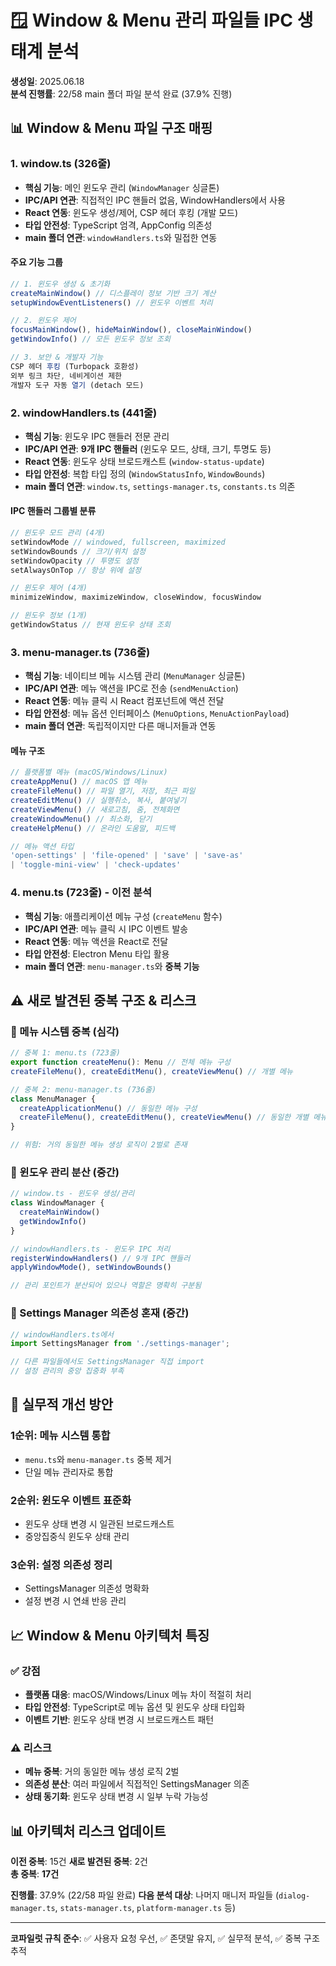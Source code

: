 # 🪟 **Window & Menu 관리 파일들 IPC 생태계 분석**

**생성일**: 2025.06.18  
**분석 진행률**: 22/58 main 폴더 파일 분석 완료 (37.9% 진행)

## 📊 **Window & Menu 파일 구조 매핑**

### **1. window.ts (326줄)**
- **핵심 기능**: 메인 윈도우 관리 (`WindowManager` 싱글톤)
- **IPC/API 연관**: 직접적인 IPC 핸들러 없음, WindowHandlers에서 사용
- **React 연동**: 윈도우 생성/제어, CSP 헤더 후킹 (개발 모드)
- **타입 안전성**: TypeScript 엄격, AppConfig 의존성
- **main 폴더 연관**: `windowHandlers.ts`와 밀접한 연동

#### **주요 기능 그룹**
```typescript
// 1. 윈도우 생성 & 초기화
createMainWindow() // 디스플레이 정보 기반 크기 계산
setupWindowEventListeners() // 윈도우 이벤트 처리

// 2. 윈도우 제어
focusMainWindow(), hideMainWindow(), closeMainWindow()
getWindowInfo() // 모든 윈도우 정보 조회

// 3. 보안 & 개발자 기능
CSP 헤더 후킹 (Turbopack 호환성)
외부 링크 차단, 네비게이션 제한
개발자 도구 자동 열기 (detach 모드)
```

### **2. windowHandlers.ts (441줄)**
- **핵심 기능**: 윈도우 IPC 핸들러 전문 관리
- **IPC/API 연관**: **9개 IPC 핸들러** (윈도우 모드, 상태, 크기, 투명도 등)
- **React 연동**: 윈도우 상태 브로드캐스트 (`window-status-update`)
- **타입 안전성**: 복합 타입 정의 (`WindowStatusInfo`, `WindowBounds`)
- **main 폴더 연관**: `window.ts`, `settings-manager.ts`, `constants.ts` 의존

#### **IPC 핸들러 그룹별 분류**
```typescript
// 윈도우 모드 관리 (4개)
setWindowMode // windowed, fullscreen, maximized
setWindowBounds // 크기/위치 설정
setWindowOpacity // 투명도 설정  
setAlwaysOnTop // 항상 위에 설정

// 윈도우 제어 (4개)
minimizeWindow, maximizeWindow, closeWindow, focusWindow

// 윈도우 정보 (1개)
getWindowStatus // 현재 윈도우 상태 조회
```

### **3. menu-manager.ts (736줄)**
- **핵심 기능**: 네이티브 메뉴 시스템 관리 (`MenuManager` 싱글톤)
- **IPC/API 연관**: 메뉴 액션을 IPC로 전송 (`sendMenuAction`)
- **React 연동**: 메뉴 클릭 시 React 컴포넌트에 액션 전달
- **타입 안전성**: 메뉴 옵션 인터페이스 (`MenuOptions`, `MenuActionPayload`)
- **main 폴더 연관**: 독립적이지만 다른 매니저들과 연동

#### **메뉴 구조**
```typescript
// 플랫폼별 메뉴 (macOS/Windows/Linux)
createAppMenu() // macOS 앱 메뉴
createFileMenu() // 파일 열기, 저장, 최근 파일
createEditMenu() // 실행취소, 복사, 붙여넣기  
createViewMenu() // 새로고침, 줌, 전체화면
createWindowMenu() // 최소화, 닫기
createHelpMenu() // 온라인 도움말, 피드백

// 메뉴 액션 타입
'open-settings' | 'file-opened' | 'save' | 'save-as' 
| 'toggle-mini-view' | 'check-updates'
```

### **4. menu.ts (723줄) - 이전 분석**
- **핵심 기능**: 애플리케이션 메뉴 구성 (`createMenu` 함수)
- **IPC/API 연관**: 메뉴 클릭 시 IPC 이벤트 발송
- **React 연동**: 메뉴 액션을 React로 전달
- **타입 안전성**: Electron Menu 타입 활용
- **main 폴더 연관**: `menu-manager.ts`와 **중복 기능**

## ⚠️ **새로 발견된 중복 구조 & 리스크**

### **🚨 메뉴 시스템 중복 (심각)**
```typescript
// 중복 1: menu.ts (723줄)
export function createMenu(): Menu // 전체 메뉴 구성
createFileMenu(), createEditMenu(), createViewMenu() // 개별 메뉴

// 중복 2: menu-manager.ts (736줄)  
class MenuManager {
  createApplicationMenu() // 동일한 메뉴 구성
  createFileMenu(), createEditMenu(), createViewMenu() // 동일한 개별 메뉴
}

// 위험: 거의 동일한 메뉴 생성 로직이 2벌로 존재
```

### **🚨 윈도우 관리 분산 (중간)**
```typescript
// window.ts - 윈도우 생성/관리
class WindowManager {
  createMainWindow()
  getWindowInfo()
}

// windowHandlers.ts - 윈도우 IPC 처리
registerWindowHandlers() // 9개 IPC 핸들러
applyWindowMode(), setWindowBounds()

// 관리 포인트가 분산되어 있으나 역할은 명확히 구분됨
```

### **🚨 Settings Manager 의존성 혼재 (중간)**
```typescript
// windowHandlers.ts에서
import SettingsManager from './settings-manager';

// 다른 파일들에서도 SettingsManager 직접 import
// 설정 관리의 중앙 집중화 부족
```

## 🔧 **실무적 개선 방안**

### **1순위: 메뉴 시스템 통합**
- `menu.ts`와 `menu-manager.ts` 중복 제거
- 단일 메뉴 관리자로 통합

### **2순위: 윈도우 이벤트 표준화**
- 윈도우 상태 변경 시 일관된 브로드캐스트
- 중앙집중식 윈도우 상태 관리

### **3순위: 설정 의존성 정리**
- SettingsManager 의존성 명확화
- 설정 변경 시 연쇄 반응 관리

## 📈 **Window & Menu 아키텍처 특징**

### **✅ 강점**
- **플랫폼 대응**: macOS/Windows/Linux 메뉴 차이 적절히 처리
- **타입 안전성**: TypeScript로 메뉴 옵션 및 윈도우 상태 타입화
- **이벤트 기반**: 윈도우 상태 변경 시 브로드캐스트 패턴

### **⚠️ 리스크**
- **메뉴 중복**: 거의 동일한 메뉴 생성 로직 2벌
- **의존성 분산**: 여러 파일에서 직접적인 SettingsManager 의존
- **상태 동기화**: 윈도우 상태 변경 시 일부 누락 가능성

## 📊 **아키텍처 리스크 업데이트**

**이전 중복**: 15건
**새로 발견된 중복**: 2건  
**총 중복**: **17건**

**진행률**: 37.9% (22/58 파일 완료)
**다음 분석 대상**: 나머지 매니저 파일들 (`dialog-manager.ts`, `stats-manager.ts`, `platform-manager.ts` 등)

---

**코파일럿 규칙 준수**: ✅ 사용자 요청 우선, ✅ 존댓말 유지, ✅ 실무적 분석, ✅ 중복 구조 추적
